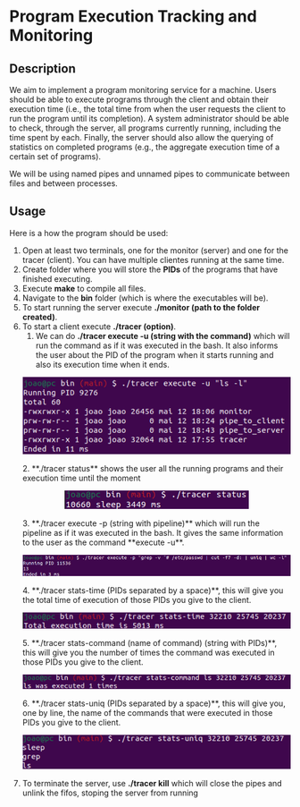 # Program Execution Tracking and Monitoring
## Description
We aim to implement a program monitoring service for a machine. Users should be able to execute programs through the client and obtain their execution time (i.e., the total time from when the user requests the client to run the program until its completion). A system administrator should be able to check, through the server, all programs currently running, including the time spent by each. Finally, the server should also allow the querying of statistics on completed programs (e.g., the aggregate execution time of a certain set of programs).

We will be using named pipes and unnamed pipes to communicate between files and between processes.

## Usage

Here is a how the program should be used:

1. Open at least two terminals, one for the monitor (server) and one for the tracer (client). You can have multiple clientes running at the same time.
2. Create folder where you will store the **PIDs** of the programs that have finished executing.
3. Execute **make** to compile all files.
4. Navigate to the **bin** folder (which is where the executables will be).
5. To start running the server execute **./monitor (path to the folder created)**.
6. To start a client execute **./tracer (option)**.
	1. We can do **./tracer execute -u (string with the command)** which will run the command as if it was executed in the bash. It also informs the user about the PID of the program when it starts running and also its execution time when it ends.
	<p align="center">
  	  <img src="docs/assets/images/execute-u.png" alt="Execute U">
	</p>
    2. **./tracer status** shows the user all the running programs and their execution time until the moment
    <p align="center">
  	  <img src="docs/assets/images/status.png" alt="Status">
	</p>
    3. **./tracer execute -p (string with pipeline)** which will run the pipeline as if it was executed in the bash. It gives the same information to the user as the command **execute -u**.
    <p align="center">
  	  <img src="docs/assets/images/execute-p.png" alt="Execute P">
	</p>
    4. **./tracer stats-time (PIDs separated by a space)**, this will give you the total time of execution of those PIDs you give to the client.
    <p align="center">
  	  <img src="docs/assets/images/stats-time.png" alt="Stats Time">
	</p>
    5. **./tracer stats-command (name of command) (string with PIDs)**, this will give you the number of times the command was executed in those PIDs you give to the client.
    <p align="center">
  	  <img src="docs/assets/images/stats-command.png" alt="Stats Command">
	</p>
    6. **./tracer stats-uniq (PIDs separated by a space)**, this will give you, one by line, the name of the commands that were executed in those PIDs you give to the client.
    <p align="center">
  	  <img src="docs/assets/images/stats-uniq.png" alt="Stats Uniq">
	</p>
7. To terminate the server, use **./tracer kill** which will close the pipes and unlink the fifos, stoping the server from running